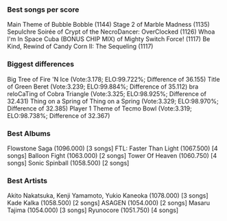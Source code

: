 ### Best songs per score ###
Main Theme of Bubble Bobble (1144)
Stage 2 of Marble Madness (1135)
Sepulchre Soirée of Crypt of the NecroDancer: OverClocked (1126)
Whoa I'm In Space Cuba (BONUS CHIP MIX) of Mighty Switch Force! (1117)
Be Kind, Rewind of Candy Corn II: The Sequeling (1117)
### Biggest differences ###
Big Tree of Fire 'N Ice (Vote:3.178; ELO:99.722%; Difference of 36.155)
Title of Green Beret (Vote:3.239; ELO:99.884%; Difference of 35.112)
bra reloCaTing of Cobra Triangle (Vote:3.325; ELO:98.925%; Difference of 32.431)
Thing on a Spring of Thing on a Spring (Vote:3.329; ELO:98.970%; Difference of 32.385)
Player 1 Theme of Tecmo Bowl (Vote:3.319; ELO:98.738%; Difference of 32.367)
### Best Albums ###
Flowstone Saga (1096.000) [3 songs]
FTL: Faster Than Light (1067.500) [4 songs]
Balloon Fight (1063.000) [2 songs]
Tower Of Heaven (1060.750) [4 songs]
Sonic Spinball (1058.500) [2 songs]
### Best Artists ###
Akito Nakatsuka, Kenji Yamamoto, Yukio Kaneoka (1078.000) [3 songs]
Kade Kalka (1058.500) [2 songs]
ASAGEN (1054.000) [2 songs]
Masaru Tajima (1054.000) [3 songs]
Ryunocore (1051.750) [4 songs]
